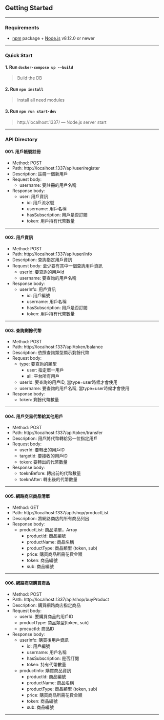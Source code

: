 ## Getting Started  
---
### Requirements

* [npm](https://www.npmjs.com/) package + [Node.js](https://nodejs.org/) v8.12.0 or
  newer
---
### Quick Start

#### 1. Run `docker-compose up --build` 

> Build the DB 

#### 2. Run `npm install`

> Install all need modules

#### 3. Run `npm run start-dev`

> http://localhost:1337/ — Node.js server start

---
### API Directory
#### 001. 用戶帳號註冊
 - Method: POST
 - Path: http://localhost:1337/api/user/register
 - Description: 註冊一個新用戶
 - Request body:
   - username: 要註冊的用戶名稱
 - Response body:
    - user: 用戶資訊
      - id: 用戶流水號
      - username: 用戶名稱
      - hasSubscription: 用戶是否訂閱
      - token: 用戶持有代幣數量
---
#### 002. 用戶資訊
 - Method: POST
 - Path: http://localhost:1337/api/user/info
 - Description: 查詢指定用戶資訊
 - Request body: 至少要有其中一個查詢用戶資訊
   - userId: 要查詢的用戶Id
   - username: 要查詢的用戶名稱
 - Response body:
    - userInfo: 用戶資訊
      - id: 用戶編號
      - username: 用戶名稱
      - hasSubscription: 用戶是否訂閱
      - token: 用戶持有代幣數量
---    
#### 003. 查詢剩餘代幣
 - Method: POST
 - Path: http://localhost:1337/api/token/balance
 - Description: 依照查詢類型顯示剩餘代幣
 - Request body:
   - type: 要查詢的類型
     - user: 指定單一用戶
     - all: 平台所有用戶
   - userId: 要查詢的用戶ID, 當type=user時候才會使用
   - username: 要查詢的用戶名稱, 當type=user時候才會使用
 - Response body:
    - token: 剩餘代幣數量
---    
#### 004. 用戶交易代幣給其他用戶
 - Method: POST
 - Path: http://localhost:1337/api/token/transfer
 - Description: 用戶將代幣轉給另一位指定用戶
 - Request body:
   - userId: 要轉出的用戶ID
   - targetId: 要接收的用戶ID
   - token: 要轉出的代幣數量
 - Response body:
    - toeknBefore: 轉出前的代幣數量
    - toeknAfter: 轉出後的代幣數量
---
#### 005. 網路商店商品清單
 - Method: GET
 - Path: http://localhost:1337/api/shop/productList
 - Description: 將網路商店的所有商品列出
 - Response body:
    - productList: 商品清單，Array
      - productId: 商品編號
      - productName: 商品名稱
      - productType: 商品類型 (token, sub)
      - price: 購買商品所需花費金額
      - token: 商品編號
      - sub: 商品編號
---
#### 006. 網路商店購買商品
 - Method: POST
 - Path: http://localhost:1337/api/shop/buyProduct
 - Description: 購買網路商店指定商品
 - Request body:
   - userId: 要購買商品的用戶ID
   - productType: 商品類型(token, sub)
   - procuctId: 商品ID
 - Response body:
    - userInfo: 購買後用戶資訊
      - id: 用戶編號
      - username: 用戶名稱
      - hasSubscription: 是否訂閱
      - token: 持有代幣數量
    - productInfo: 購買商品資訊
      - productId: 商品編號
      - productName: 商品名稱
      - productType: 商品類型 (token, sub)
      - price: 購買商品所需花費金額
      - token: 商品編號
      - sub: 商品編號
---